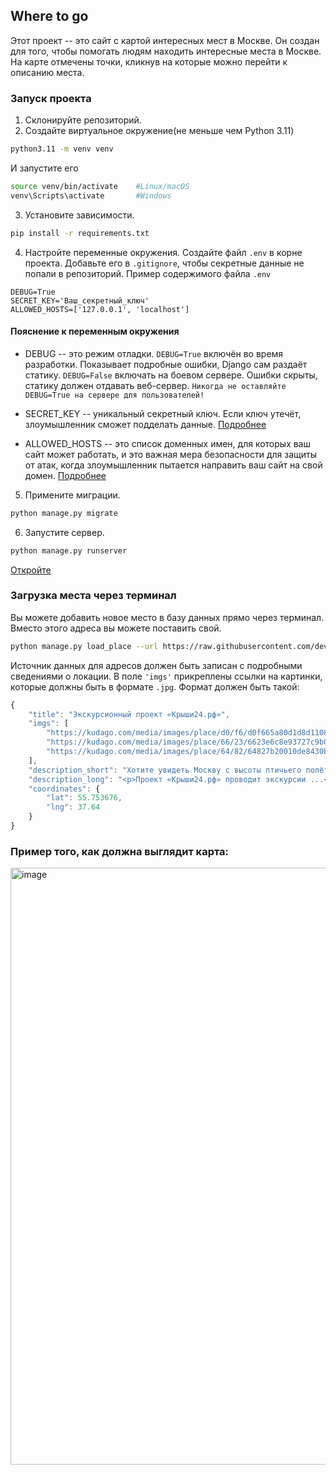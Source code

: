 ## Where to go 
Этот проект -- это сайт с картой интересных мест в Москве.
Он создан для того, чтобы помогать людям находить интересные места в Москве.
На карте отмечены точки, кликнув на которые можно перейти к описанию места.

### Запуск проекта 
1. Склонируйте репозиторий.
2. Создайте виртуальное окружение(не меньше чем Python 3.11)
```bash
python3.11 -m venv venv
```
И запустите его
```bash
source venv/bin/activate    #Linux/macOS
venv\Scripts\activate       #Windows
```
3. Установите зависимости.
```bash
pip install -r requirements.txt
```
4. Настройте переменные окружения. Создайте файл `.env` в корне проекта. Добавьте его в `.gitignore`, чтобы секретные данные не попали в репозиторий.
Пример содержимого файла `.env`
```
DEBUG=True
SECRET_KEY='Ваш_секретный_ключ'
ALLOWED_HOSTS=['127.0.0.1', 'localhost']
```
#### Пояснение к переменным окружения
- DEBUG -- это режим отладки.
`DEBUG=True` включён во время разработки. Показывает подробные ошибки, Django сам раздаёт статику.
`DEBUG=False` включать на боевом сервере. Ошибки скрыты, статику должен отдавать веб-сервер.
`Никогда не оставляйте DEBUG=True на сервере для пользователей!`

- SECRET_KEY -- уникальный секретный ключ.
Если ключ утечёт, злоумышленник сможет подделать данные.
[Подробнее](https://docs.djangoproject.com/en/5.2/topics/signing/)

- ALLOWED_HOSTS -- это список доменных имен, для которых ваш сайт может работать, 
и это важная мера безопасности для защиты от атак, когда злоумышленник пытается направить ваш сайт на свой домен. [Подробнее](https://docs.djangoproject.com/en/5.2/ref/settings/#allowed-hosts)

5. Примените миграции.
```bash
python manage.py migrate
```
6. Запустите сервер.
```bash
python manage.py runserver
```
[Откройте](http://127.0.0.1:8000/places)
### Загрузка места через терминал
Вы можете добавить новое место в базу данных прямо через терминал. Вместо этого адреса вы можете поставить свой.
```bash
python manage.py load_place --url https://raw.githubusercontent.com/devmanorg/where-to-go-places/refs/heads/master/places/%D0%9F%D0%BB%D0%BE%D1%89%D0%B0%D0%B4%D0%BA%D0%B0%20%D0%B4%D0%BB%D1%8F%20%D1%81%D0%B2%D0%B8%D0%B4%D0%B0%D0%BD%D0%B8%D0%B9%20%D0%BD%D0%B0%2060-%D0%BC%20%D1%8D%D1%82%D0%B0%D0%B6%D0%B5%20%D0%9C%D0%BE%D1%81%D0%BA%D0%B2%D0%B0-%D0%A1%D0%B8%D1%82%D0%B8.json
```
Источник данных для адресов должен быть записан c подробными сведениями о локации. В поле `'imgs'` прикреплены ссылки на картинки, которые должны быть в формате `.jpg`.
Формат должен быть такой:
```javascript
{
    "title": "Экскурсионный проект «Крыши24.рф»",
    "imgs": [
        "https://kudago.com/media/images/place/d0/f6/d0f665a80d1d8d110826ba797569df02.jpg",
        "https://kudago.com/media/images/place/66/23/6623e6c8e93727c9b0bb198972d9e9fa.jpg",
        "https://kudago.com/media/images/place/64/82/64827b20010de8430bfc4fb14e786c19.jpg",
    ],
    "description_short": "Хотите увидеть Москву с высоты птичьего полёта?",
    "description_long": "<p>Проект «Крыши24.рф» проводит экскурсии ...</p>",
    "coordinates": {
        "lat": 55.753676,
        "lng": 37.64
    }
}
```

### Пример того, как должна выглядит карта:
<img width="1536" height="955" alt="image" src="https://github.com/user-attachments/assets/3f9af98c-113b-4cb9-be82-fa82e30a6a78" />
